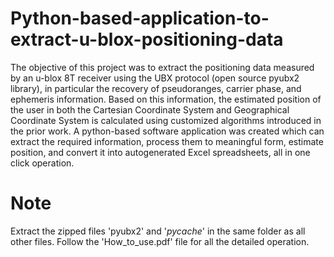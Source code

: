 # Python-based-application-to-extract-u-blox-positioning-data
The objective of this project was to extract the positioning data measured by an u-blox 8T receiver using the UBX protocol (open source pyubx2 library), in particular the recovery of pseudoranges, carrier phase, and ephemeris information. Based on this information, the estimated position of the user in both the Cartesian Coordinate System and Geographical Coordinate System is calculated using customized algorithms introduced in the prior work. A python-based software application was created which can extract the required information, process them to meaningful form, estimate position, and convert it into autogenerated Excel spreadsheets, all in one click operation.

# Note
Extract the zipped files 'pyubx2' and '_pycache_' in the same folder as all other files. Follow the 'How_to_use.pdf' file for all the detailed operation. 
